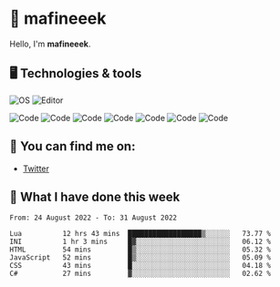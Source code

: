 # 👋 mafineeek
Hello, I'm **mafineeek**.

## 🖥️ Technologies & tools

![OS](https://img.shields.io/badge/OS-Windows-informational?style=flat&logo=OS&logoColor=white&color=2bbc8a)
![Editor](https://img.shields.io/badge/Editor-VScode-informational?style=flat&logo=Editor&logoColor=white&color=2bbc8a)

![Code](https://img.shields.io/badge/Code-Typescript-informational?style=flat&logo=Code&logoColor=white&color=2bbc8a)
![Code](https://img.shields.io/badge/Code-Javascript-informational?style=flat&logo=Code&logoColor=white&color=2bbc8a)
![Code](https://img.shields.io/badge/Code-Nodejs-informational?style=flat&logo=Code&logoColor=white&color=2bbc8a)
![Code](https://img.shields.io/badge/Code-Typescript-informational?style=flat&logo=Code&logoColor=white&color=2bbc8a) 
![Code](https://img.shields.io/badge/Code-HTML-informational?style=flat&logo=Code&logoColor=white&color=2bbc8a)
![Code](https://img.shields.io/badge/Code-CSS-informational?style=flat&logo=Code&logoColor=white&color=2bbc8a)
![Code](https://img.shields.io/badge/Code-React-informational?style=flat&logo=Code&logoColor=white&color=2bbc8a)

## 👭 You can find me on:
- [Twitter](https://twitter.com/devmafineeek)

## 📰 What I have done this week
<!--START_SECTION:waka-->

```text
From: 24 August 2022 - To: 31 August 2022

Lua          12 hrs 43 mins  ██████████████████▒░░░░░░   73.77 %
INI          1 hr 3 mins     █▓░░░░░░░░░░░░░░░░░░░░░░░   06.12 %
HTML         54 mins         █▒░░░░░░░░░░░░░░░░░░░░░░░   05.32 %
JavaScript   52 mins         █▒░░░░░░░░░░░░░░░░░░░░░░░   05.09 %
CSS          43 mins         █░░░░░░░░░░░░░░░░░░░░░░░░   04.18 %
C#           27 mins         ▓░░░░░░░░░░░░░░░░░░░░░░░░   02.62 %
```

<!--END_SECTION:waka-->
